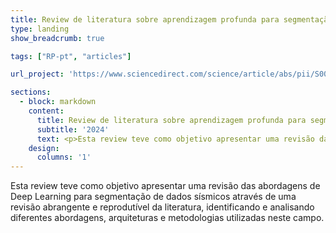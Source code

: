 ```yaml
---
title: Review de literatura sobre aprendizagem profunda para segmentação de imagens sísmicas
type: landing
show_breadcrumb: true

tags: ["RP-pt", "articles"]

url_project: 'https://www.sciencedirect.com/science/article/abs/pii/S0012825224002836'

sections:
  - block: markdown
    content:
      title: Review de literatura sobre aprendizagem profunda para segmentação de imagens sísmicas
      subtitle: '2024'
      text: <p>Esta review teve como objetivo apresentar uma revisão das abordagens de Deep Learning para segmentação de dados sísmicos através de uma revisão abrangente e reprodutível da literatura, identificando e analisando diferentes abordagens, arquiteturas e metodologias utilizadas neste campo.
    design:
      columns: '1'
---
```


Esta review teve como objetivo apresentar uma revisão das abordagens de Deep Learning para segmentação de dados sísmicos através de uma revisão abrangente e reprodutível da literatura, identificando e analisando diferentes abordagens, arquiteturas e metodologias utilizadas neste campo.
